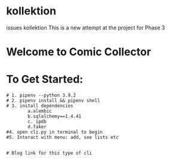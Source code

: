 # kollektion
issues kollektion
This is a new attempt at the project for Phase 3



# Welcome to Comic Collector

# To Get Started:
    # 1. pipenv --python 3.9.2
    # 2. pipenv install && pipenv shell
    # 3. install dependencies
            a.alembic
            b.sqlalchemy==1.4.41
            c. ipdb
            d.faker
    #4. open cli.py in terminal to begin
    #5. Interact with menu: add, see lists etc


    # Blog link for this type of cli
    
































